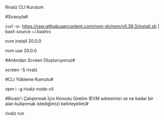 Rivalz CLI Kurulum


#Sırasıyla#      

curl -o- https://raw.githubusercontent.com/nvm-sh/nvm/v0.39.3/install.sh | bash
source ~/.bashrc



nvm install 20.0.0


nvm use 20.0.0

#Ardından Screen Oluşturuyoruz#


screen -S rivalz

#CLI Yükleme Komutu#


npm i -g rivalz-node-cli

#Rivalz'ı Çalıştırmak İçin Komutu Girelim (EVM adresimizi ve ne kadar bir alan kullanmak istediğimizi belirleyelim)#


rivalz run
